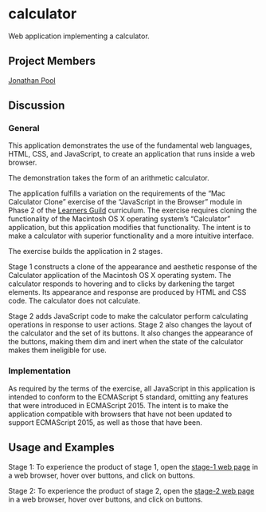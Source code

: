 # calculator
Web application implementing a calculator.

## Project Members

[Jonathan Pool](https://github.com/jrpool)

## Discussion

### General

This application demonstrates the use of the fundamental web languages, HTML, CSS, and JavaScript, to create an application that runs inside a web browser.

The demonstration takes the form of an arithmetic calculator.

The application fulfills a variation on the requirements of the “Mac Calculator Clone” exercise of the “JavaScript in the Browser” module in Phase 2 of the [Learners Guild][lg] curriculum. The exercise requires cloning the functionality of the Macintosh OS X operating system’s “Calculator” application, but this application modifies that functionality. The intent is to make a calculator with superior functionality and a more intuitive interface.

The exercise builds the application in 2 stages.

Stage 1 constructs a clone of the appearance and aesthetic response of the Calculator application of the Macintosh OS X operating system. The calculator responds to hovering and to clicks by darkening the target elements. Its appearance and response are produced by HTML and CSS code. The calculator does not calculate.

Stage 2 adds JavaScript code to make the calculator perform calculating operations in response to user actions. Stage 2 also changes the layout of the calculator and the set of its buttons. It also changes the appearance of the buttons, making them dim and inert when the state of the calculator makes them ineligible for use.

### Implementation

As required by the terms of the exercise, all JavaScript in this application is intended to conform to the ECMAScript 5 standard, omitting any features that were introduced in ECMAScript 2015. The intent is to make the application compatible with browsers that have not been updated to support ECMAScript 2015, as well as those that have been.

## Usage and Examples

Stage 1: To experience the product of stage 1, open the [stage-1 web page](https://jrpool.github.io/calculator/stage1/) in a web browser, hover over buttons, and click on buttons.

Stage 2: To experience the product of stage 2, open the [stage-2 web page](https://jrpool.github.io/calculator/stage2/) in a web browser, hover over buttons, and click on buttons.

[lg]: https://www.learnersguild.org
